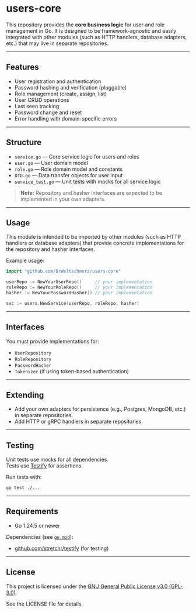 # users-core

This repository provides the **core business logic** for user and role management in Go. It is designed to be framework-agnostic and easily integrated with other modules (such as HTTP handlers, database adapters, etc.) that may live in separate repositories.

---

## Features

- User registration and authentication
- Password hashing and verification (pluggable)
- Role management (create, assign, list)
- User CRUD operations
- Last seen tracking
- Password change and reset
- Error handling with domain-specific errors

---

## Structure

- `service.go` — Core service logic for users and roles
- `user.go` — User domain model
- `role.go` — Role domain model and constants
- `DTO.go` — Data transfer objects for user input
- `service_test.go` — Unit tests with mocks for all service logic

> **Note:** Repository and hasher interfaces are expected to be implemented in your own adapters.

---

## Usage

This module is intended to be imported by other modules (such as HTTP handlers or database adapters) that provide concrete implementations for the repository and hasher interfaces.

Example usage:

```go
import "github.com/DrWeltschmerz/users-core"

userRepo := NewYourUserRepo()     // your implementation
roleRepo := NewYourRoleRepo()     // your implementation
hasher := NewYourPasswordHasher() // your implementation

svc := users.NewService(userRepo, roleRepo, hasher)
```

---

## Interfaces

You must provide implementations for:

- `UserRepository`
- `RoleRepository`
- `PasswordHasher`
- `Tokenizer` (if using token-based authentication)

---

## Extending

- Add your own adapters for persistence (e.g., Postgres, MongoDB, etc.) in separate repositories.
- Add HTTP or gRPC handlers in separate repositories.

---

## Testing

Unit tests use mocks for all dependencies.  
Tests use [Testify](https://github.com/stretchr/testify) for assertions.

Run tests with:

```sh
go test ./...
```

---

## Requirements

- Go 1.24.5 or newer

Dependencies (see [`go.mod`](go.mod)):

- [github.com/stretchr/testify](https://github.com/stretchr/testify) (for testing)

---

## License

This project is licensed under the [GNU General Public License v3.0 (GPL-3.0)](LICENSE).

See the LICENSE file for details.
